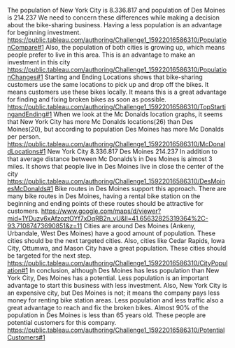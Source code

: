 
The population of New York City is 8.336.817 and population of Des Moines is 214.237
We need to concern these differences while making a decision about the bike-sharing business. 
Having a less population is an advantage for beginning investment. 
https://public.tableau.com/authoring/Challenge1_15922016586310/PopulationCompare#1
Also, the population of both cities is growing up, which means people prefer to live in this area. This is an advantage to make an investment in this city
https://public.tableau.com/authoring/Challenge1_15922016586310/PopulationChanges#1
Starting and Ending Locations shows that bike-sharing customers use the same locations to pick up and drop off the bikes. It means customers use these bikes locally. It means this is a great advantage for finding and fixing broken bikes as soon as possible. 
https://public.tableau.com/authoring/Challenge1_15922016586310/TopStartingandEnding#1
When we look at the Mc Donalds location graphs, it seems that New York City has more Mc Donalds locations(26) than Des Moines(20), but according to population Des Moines has more Mc Donalds per person. 
https://public.tableau.com/authoring/Challenge1_15922016586310/McDonaldLocations#1
New York City 8.336.817 
Des Moines 214.237
In addition to that average distance between Mc Donalds’s in Des Moines is almost 3 miles. It shows that people live in Des Moines live in close the center of the city
https://public.tableau.com/authoring/Challenge1_15922016586310/DesMoinesMcDonalds#1
Bike routes in Des Moines support this approach. There are many bike routes in Des Moines, having a rental bike station on the beginning and ending points of these routes should be attractive for customers.
https://www.google.com/maps/d/viewer?mid=1YDuzv6xAfzoztOYf7xDqRB2n_vU&ll=41.65632825319364%2C-93.71087473690851&z=11
Cities are around Des Moines (Ankeny, Urbandale, West Des Moines) have a good amount of population. These cities should be the next targeted cities. Also, cities like Cedar Rapids, Iowa City, Ottumwa, and Mason City have a great population. These cities should be targeted for the next step.
https://public.tableau.com/authoring/Challenge1_15922016586310/CityPopulation#1
In conclusion, although Des Moines has less population than New York City, Des Moines has a potential. Less population is an important advantage to start this business with less investment. Also, New York City is an expensive city, but Des Moines is not; it means the company pays less money for renting bike station areas. Less population and less traffic also a great advantage to reach and fix the broken bikes.
Almost 90% of the population in Des Moines is less than 65 years old. These people are potential customers for this company.
https://public.tableau.com/authoring/Challenge1_15922016586310/PotentialCustomers#1




